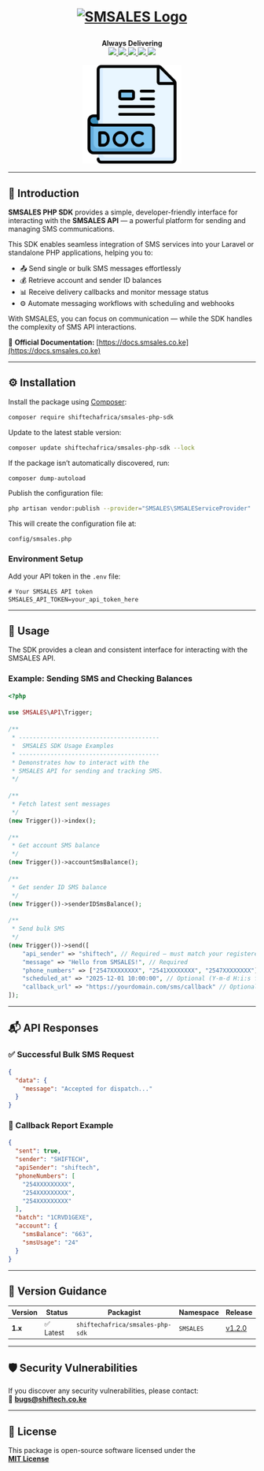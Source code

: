 # <p align="center"><a href="https://smsales.co.ke" target="_blank"><img width="200" src="https://smsales.co.ke/assets/images/logo.png" alt="SMSALES Logo"></a></p>

<p align="center">
  <b>Always Delivering</b><br>
  <a href="https://github.com/SHIFTECH-AFRICA/smsales-php-sdk/issues">
    <img src="https://img.shields.io/github/issues/SHIFTECH-AFRICA/smsales-php-sdk.svg">
  </a>
  <a href="https://github.com/SHIFTECH-AFRICA/smsales-php-sdk/network/members">
    <img src="https://img.shields.io/github/forks/SHIFTECH-AFRICA/smsales-php-sdk.svg">
  </a>
  <a href="https://github.com/SHIFTECH-AFRICA/smsales-php-sdk/stargazers">
    <img src="https://img.shields.io/github/stars/SHIFTECH-AFRICA/smsales-php-sdk.svg">
  </a>
  <a href="https://packagist.org/packages/shiftechafrica/smsales-php-sdk">
    <img src="https://poser.pugx.org/shiftechafrica/smsales-php-sdk/v/stable">
  </a>
  <a href="https://packagist.org/packages/shiftechafrica/smsales-php-sdk">
    <img src="https://poser.pugx.org/shiftechafrica/smsales-php-sdk/downloads">
  </a>
  <br><br>
  <a href="https://docs.smsales.co.ke/"><img src="https://github.com/dev-techguy/TechGuy/blob/master/doc.png" width="200" alt="Documentation"></a>
</p>

---

## 🚀 Introduction

**SMSALES PHP SDK** provides a simple, developer-friendly interface for interacting with the **SMSALES API** — a powerful platform for sending and managing SMS communications.

This SDK enables seamless integration of SMS services into your Laravel or standalone PHP applications, helping you to:

- 📤 Send single or bulk SMS messages effortlessly
- 💰 Retrieve account and sender ID balances
- 📊 Receive delivery callbacks and monitor message status
- ⚙️ Automate messaging workflows with scheduling and webhooks

With SMSALES, you can focus on communication — while the SDK handles the complexity of SMS API interactions.

📘 **Official Documentation:** [https://docs.smsales.co.ke](https://docs.smsales.co.ke)

---

## ⚙️ Installation

Install the package using [Composer](https://getcomposer.org/):

```bash
composer require shiftechafrica/smsales-php-sdk
```

Update to the latest stable version:
```bash
composer update shiftechafrica/smsales-php-sdk --lock
```

If the package isn’t automatically discovered, run:
```bash
composer dump-autoload
```

Publish the configuration file:
```bash
php artisan vendor:publish --provider="SMSALES\SMSALEServiceProvider"
```

This will create the configuration file at:
```
config/smsales.php
```

### Environment Setup

Add your API token in the `.env` file:

```dotenv
# Your SMSALES API token
SMSALES_API_TOKEN=your_api_token_here
```

---

## 🧩 Usage

The SDK provides a clean and consistent interface for interacting with the SMSALES API.

### Example: Sending SMS and Checking Balances

```php
<?php

use SMSALES\API\Trigger;

/**
 * ----------------------------------------
 *  SMSALES SDK Usage Examples
 * ----------------------------------------
 * Demonstrates how to interact with the
 * SMSALES API for sending and tracking SMS.
 */

/**
 * Fetch latest sent messages
 */
(new Trigger())->index();

/**
 * Get account SMS balance
 */
(new Trigger())->accountSmsBalance();

/**
 * Get sender ID SMS balance
 */
(new Trigger())->senderIDSmsBalance();

/**
 * Send bulk SMS
 */
(new Trigger())->send([
    "api_sender" => "shiftech", // Required — must match your registered Sender ID
    "message" => "Hello from SMSALES!", // Required
    "phone_numbers" => ["2547XXXXXXXX", "2541XXXXXXXX", "2547XXXXXXXX"], // Required
    "scheduled_at" => "2025-12-01 10:00:00", // Optional (Y-m-d H:i:s format)
    "callback_url" => "https://yourdomain.com/sms/callback" // Optional (POST endpoint)
]);
```

---

## 📬 API Responses

### ✅ Successful Bulk SMS Request

```json
{
  "data": {
    "message": "Accepted for dispatch..."
  }
}
```

### 📡 Callback Report Example

```json
{
  "sent": true,
  "sender": "SHIFTECH",
  "apiSender": "shiftech",
  "phoneNumbers": [
    "254XXXXXXXXX",
    "254XXXXXXXXX",
    "254XXXXXXXXX"
  ],
  "batch": "1CRVD1GEXE",
  "account": {
    "smsBalance": "663",
    "smsUsage": "24"
  }
}
```

---

## 🧭 Version Guidance

| Version | Status  | Packagist | Namespace | Release |
|----------|----------|------------|------------|----------|
| **1.x** | ✅ Latest | `shiftechafrica/smsales-php-sdk` | `SMSALES` | [v1.2.0](https://github.com/SHIFTECH-AFRICA/smsales-php-sdk/releases/tag/v1.2.0) |

---

## 🛡️ Security Vulnerabilities

If you discover any security vulnerabilities, please contact:  
📧 **[bugs@shiftech.co.ke](mailto:bugs@shiftech.co.ke)**

---

## 📄 License

This package is open-source software licensed under the  
**[MIT License](https://opensource.org/licenses/MIT)**
